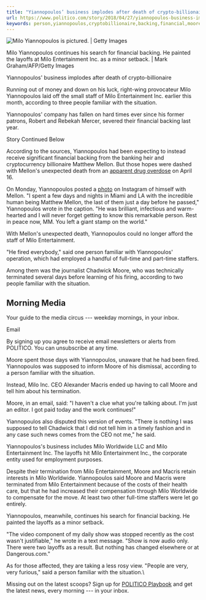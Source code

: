 ```yaml
---
title: "Yiannopoulos’ business implodes after death of crypto-billionaire"
url: https://www.politico.com/story/2018/04/27/yiannopoulos-business-implodes-after-death-of-crypto-billionaire-557456
keywords: person,yiannopoulos,cryptobillionaire,backing,financial,moore,worldwide,milo,entertainment,implodes,death,layoffs,business,familiar
---
```

![Milo Yiannopoulos is pictured. \| Getty Images](https://static.politico.com/dims4/default/247221e/2147483647/resize/1160x%3E/quality/90/?url=https%3A%2F%2Fstatic.politico.com%2F0c%2F67%2F763f87184a0080bbb6ef0292f019%2F180427-yiannopoulos-getty-1160.jpg "Milo Yiannopoulos is pictured. | Getty Images")

Milo Yiannopoulos continues his search for financial backing. He painted the layoffs at Milo Entertainment Inc. as a minor setback. \| Mark Graham/AFP/Getty Images

Yiannopoulos' business implodes after death of crypto-billionaire

Running out of money and down on his luck, right-wing provocateur Milo Yiannopoulos laid off the small staff of Milo Entertainment Inc. earlier this month, according to three people familiar with the situation.

Yiannopoulos' company has fallen on hard times ever since his former patrons, Robert and Rebekah Mercer, severed their financial backing last year.

Story Continued Below

According to the sources, Yiannopoulos had been expecting to instead receive significant financial backing from the banking heir and cryptocurrency billionaire Matthew Mellon. But those hopes were dashed with Mellon's unexpected death from an [apparent drug overdose](https://www.nytimes.com/2018/04/20/style/matthew-mellon-dead.html) on April 16.

On Monday, Yiannopoulos posted a [photo](https://www.instagram.com/p/Bh4ZAp3ADV0/?hl=en&taken-by=milo.yiannopoulos) on Instagram of himself with Mellon. "I spent a few days and nights in Miami and LA with the incredible human being Matthew Mellon, the last of them just a day before he passed," Yiannopoulos wrote in the caption. "He was brilliant, infectious and warm-hearted and I will never forget getting to know this remarkable person. Rest in peace now, MM. You left a giant stamp on the world."

With Mellon's unexpected death, Yiannopoulos could no longer afford the staff of Milo Entertainment.

"He fired everybody," said one person familiar with Yiannopoulos' operation, which had employed a handful of full-time and part-time staffers.

Among them was the journalist Chadwick Moore, who was technically terminated several days before learning of his firing, according to two people familiar with the situation.

[](http://www.politico.com/media/tipsheets/morning-media)

Morning Media
-------------

Your guide to the media circus --- weekday mornings, in your inbox.

Email

By signing up you agree to receive email newsletters or alerts from POLITICO. You can unsubscribe at any time.

Moore spent those days with Yiannopoulos, unaware that he had been fired. Yiannopoulos was supposed to inform Moore of his dismissal, according to a person familiar with the situation.

Instead, Milo Inc. CEO Alexander Macris ended up having to call Moore and tell him about his termination.

Moore, in an email, said: "I haven't a clue what you're talking about. I'm just an editor. I got paid today and the work continues!"

Yiannopoulos also disputed this version of events. "There is nothing I was supposed to tell Chadwick that I did not tell him in a timely fashion and in any case such news comes from the CEO not me," he said.

Yiannopoulos's business includes Milo Worldwide LLC and Milo Entertainment Inc. The layoffs hit Milo Entertainment Inc., the corporate entity used for employment purposes.

Despite their termination from Milo Entertainment, Moore and Macris retain interests in Milo Worldwide. Yiannopoulos said Moore and Macris were terminated from Milo Entertainment because of the costs of their health care, but that he had increased their compensation through Milo Worldwide to compensate for the move. At least two other full-time staffers were let go entirely.

Yiannopoulos, meanwhile, continues his search for financial backing. He painted the layoffs as a minor setback.

"The video component of my daily show was stopped recently as the cost wasn't justifiable," he wrote in a text message. "Show is now audio only. There were two layoffs as a result. But nothing has changed elsewhere or at Dangerous.com."

As for those affected, they are taking a less rosy view. \"People are very, very furious," said a person familiar with the situation.\

Missing out on the latest scoops? Sign up for [POLITICO Playbook](http://www.politico.com/subscribe/playbook?cid=su_stft_pb) and get the latest news, every morning --- in your inbox.
